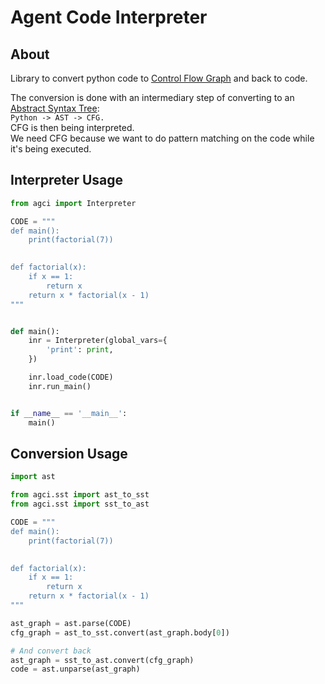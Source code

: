 # Agent Code Interpreter

## About
Library to convert python code to [Control Flow Graph](https://en.wikipedia.org/wiki/Control-flow_graph) and back to code.  

The conversion is done with an intermediary step of converting to an [Abstract Syntax Tree](https://en.wikipedia.org/wiki/Abstract_syntax_tree):  
    `Python -> AST -> CFG.`  
CFG is then being interpreted.  
We need CFG because we want to do pattern matching on the code while it's being executed.  

## Interpreter Usage

```python
from agci import Interpreter

CODE = """
def main():
    print(factorial(7))
    

def factorial(x):
    if x == 1:
        return x
    return x * factorial(x - 1)
"""


def main():
    inr = Interpreter(global_vars={
        'print': print,
    })

    inr.load_code(CODE)
    inr.run_main()


if __name__ == '__main__':
    main()

```

## Conversion Usage
```python
import ast

from agci.sst import ast_to_sst
from agci.sst import sst_to_ast

CODE = """
def main():
    print(factorial(7))
    

def factorial(x):
    if x == 1:
        return x
    return x * factorial(x - 1)
"""

ast_graph = ast.parse(CODE)
cfg_graph = ast_to_sst.convert(ast_graph.body[0])

# And convert back
ast_graph = sst_to_ast.convert(cfg_graph)
code = ast.unparse(ast_graph)

```
